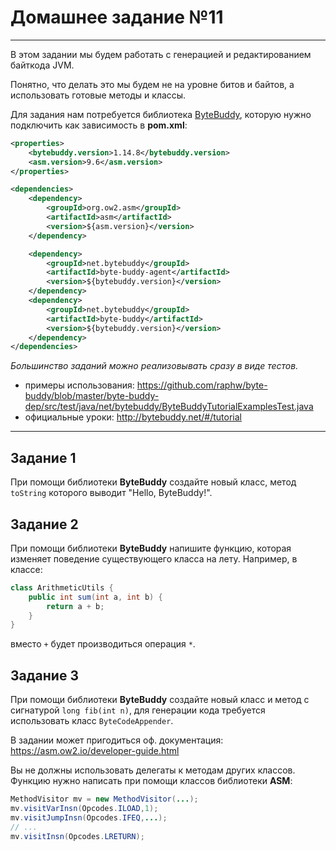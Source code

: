 # Домашнее задание №11

---

В этом задании мы будем работать с генерацией и редактированием байткода JVM.

Понятно, что делать это мы будем не на уровне битов и байтов, а использовать готовые методы и классы.

Для задания нам потребуется библиотека [ByteBuddy](https://github.com/raphw/byte-buddy), которую нужно подключить как зависимость в **pom.xml**:
```xml
<properties>
    <bytebuddy.version>1.14.8</bytebuddy.version>
    <asm.version>9.6</asm.version>
</properties>

<dependencies>
    <dependency>
        <groupId>org.ow2.asm</groupId>
        <artifactId>asm</artifactId>
        <version>${asm.version}</version>
    </dependency>

    <dependency>
        <groupId>net.bytebuddy</groupId>
        <artifactId>byte-buddy-agent</artifactId>
        <version>${bytebuddy.version}</version>
    </dependency>
    <dependency>
        <groupId>net.bytebuddy</groupId>
        <artifactId>byte-buddy</artifactId>
        <version>${bytebuddy.version}</version>
    </dependency>
</dependencies>
```

_Большинство заданий можно реализовывать сразу в виде тестов._

* примеры использования: https://github.com/raphw/byte-buddy/blob/master/byte-buddy-dep/src/test/java/net/bytebuddy/ByteBuddyTutorialExamplesTest.java
* официальные уроки: http://bytebuddy.net/#/tutorial

---

## Задание 1

При помощи библиотеки **ByteBuddy** создайте новый класс, метод `toString` которого выводит "Hello, ByteBuddy!".

## Задание 2

При помощи библиотеки **ByteBuddy** напишите функцию, которая изменяет поведение существующего класса на лету. Например, в классе:
```java
class ArithmeticUtils {
    public int sum(int a, int b) {
        return a + b;
    }
}
```
вместо `+` будет производиться операция `*`.

## Задание 3

При помощи библиотеки **ByteBuddy** cоздайте новый класс и метод с сигнатурой `long fib(int n)`, для генерации кода требуется использовать класс `ByteCodeAppender`.

В задании может пригодиться оф. документация: https://asm.ow2.io/developer-guide.html

Вы не должны использовать делегаты к методам других классов. Функцию нужно написать при помощи классов библиотеки **ASM**:
```java
MethodVisitor mv = new MethodVisitor(...);
mv.visitVarInsn(Opcodes.ILOAD,1);
mv.visitJumpInsn(Opcodes.IFEQ,...);
// ...
mv.visitInsn(Opcodes.LRETURN);
```
